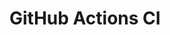 # GitHub Actions CI














































































































































































































































































































































































































































































































































































































































































































































































































































































































































































































































































































































































































































































































































